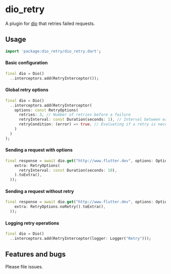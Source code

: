 # dio_retry

A plugin for [dio](https://pub.dev/packages/dio) that retries failed requests.

## Usage

```dart
import 'package:dio_retry/dio_retry.dart';
```

#### Basic configuration

```dart
final dio = Dio()
  ..interceptors.add(RetryInterceptor());
```

#### Global retry options

```dart
final dio = Dio()
  ..interceptors.add(RetryInterceptor(
    options: const RetryOptions(
      retries: 3, // Number of retries before a failure
      retryInterval: const Duration(seconds: 1), // Interval between each retry
      retryCondition: (error) => true, // Evaluating if a retry is necessary.regarding the error
    )
  )
);
```

#### Sending a request with options

```dart
final response = await dio.get("http://www.flutter.dev", options: Options(
    extra: RetryOptions(
      retryInterval: const Duration(seconds: 10),
    ).toExtra(),
  ));
```


#### Sending a request without retry

```dart
final response = await dio.get("http://www.flutter.dev", options: Options(
    extra: RetryOptions.noRetry().toExtra(),
  ));
```

#### Logging retry operations

```dart
final dio = Dio()
  ..interceptors.add(RetryInterceptor(logger: Logger("Retry")));
```

## Features and bugs

Please file issues.
